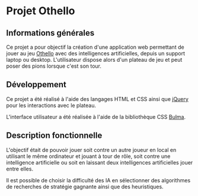 # Projet Othello

## Informations générales

Ce projet a pour objectif la création d'une application web permettant de jouer au jeu [Othello](https://www.ffothello.org/)
avec des intelligences artificielles, depuis un support laptop ou desktop. L'utilisateur dispose alors d'un
plateau de jeu et peut poser des pions lorsque c'est son tour.

## Développement

Ce projet a été réalisé à l'aide des langages HTML et CSS ainsi que [jQuery](https://jquery.com/) pour les 
interactions avec le plateau.

L'interface utilisateur a été réalisée à l'aide de la bibliothèque CSS [Bulma](https://bulma.io/).

## Description fonctionnelle

L'objectif était de pouvoir jouer soit contre un autre joueur en local en utilisant le même ordinateur et 
jouant à tour de rôle, soit contre une intelligence artificielle ou soit en laissant deux intelligences 
artificielles jouer entre elles. 

Il est possible de choisir la difficulté des IA en sélectionner des algorithmes de recherches de stratégie 
gagnante ainsi que des heuristiques.

